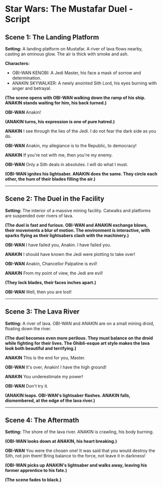 # Star Wars: The Mustafar Duel - Script

## Scene 1: The Landing Platform

**Setting:** A landing platform on Mustafar. A river of lava flows nearby, casting an ominous glow. The air is thick with smoke and ash.

**Characters:**
- OBI-WAN KENOBI: A Jedi Master, his face a mask of sorrow and determination.
- ANAKIN SKYWALKER: A newly anointed Sith Lord, his eyes burning with anger and betrayal.

**(The scene opens with OBI-WAN walking down the ramp of his ship. ANAKIN stands waiting for him, his back turned.)**

**OBI-WAN**
Anakin!

**(ANAKIN turns, his expression is one of pure hatred.)**

**ANAKIN**
I see through the lies of the Jedi. I do not fear the dark side as you do.

**OBI-WAN**
Anakin, my allegiance is to the Republic, to democracy!

**ANAKIN**
If you're not with me, then you're my enemy.

**OBI-WAN**
Only a Sith deals in absolutes. I will do what I must.

**(OBI-WAN ignites his lightsaber. ANAKIN does the same. They circle each other, the hum of their blades filling the air.)**

---

## Scene 2: The Duel in the Facility

**Setting:** The interior of a massive mining facility. Catwalks and platforms are suspended over rivers of lava.

**(The duel is fast and furious. OBI-WAN and ANAKIN exchange blows, their movements a blur of motion. The environment is interactive, with sparks flying as their lightsabers clash with the machinery.)**

**OBI-WAN**
I have failed you, Anakin. I have failed you.

**ANAKIN**
I should have known the Jedi were plotting to take over!

**OBI-WAN**
Anakin, Chancellor Palpatine is evil!

**ANAKIN**
From my point of view, the Jedi are evil!

**(They lock blades, their faces inches apart.)**

**OBI-WAN**
Well, then you are lost!

---

## Scene 3: The Lava River

**Setting:** A river of lava. OBI-WAN and ANAKIN are on a small mining droid, floating down the river.

**(The duel becomes even more perilous. They must balance on the droid while fighting for their lives. The Ghibli-esque art style makes the lava look both beautiful and terrifying.)**

**ANAKIN**
This is the end for you, Master.

**OBI-WAN**
It's over, Anakin! I have the high ground!

**ANAKIN**
You underestimate my power!

**OBI-WAN**
Don't try it.

**(ANAKIN leaps. OBI-WAN's lightsaber flashes. ANAKIN falls, dismembered, at the edge of the lava river.)**

---

## Scene 4: The Aftermath

**Setting:** The shore of the lava river. ANAKIN is crawling, his body burning.

**(OBI-WAN looks down at ANAKIN, his heart breaking.)**

**OBI-WAN**
You were the chosen one! It was said that you would destroy the Sith, not join them! Bring balance to the force, not leave it in darkness!

**(OBI-WAN picks up ANAKIN's lightsaber and walks away, leaving his former apprentice to his fate.)**

**(The scene fades to black.)**